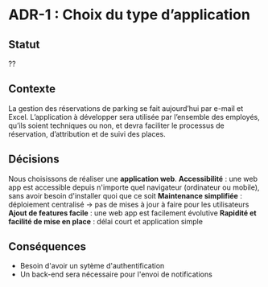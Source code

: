 # ADR-1 : Choix du type d’application

## Statut
??

## Contexte
La gestion des réservations de parking se fait aujourd’hui par e-mail et Excel. L’application à développer sera utilisée par l’ensemble des employés, qu’ils soient techniques ou non, et devra faciliter le processus de réservation, d’attribution et de suivi des places.

## Décisions
Nous choisissons de réaliser une **application web**.
**Accessibilité** : une web app est accessible depuis n'importe quel navigateur (ordinateur ou mobile), sans avoir besoin d'installer quoi que ce soit
**Maintenance simplifiée** : déploiement centralisé -> pas de mises à jour à faire pour les utilisateurs
**Ajout de features facile** : une web app est facilement évolutive
**Rapidité et facilité de mise en place** : délai court et application simple

## Conséquences
- Besoin d'avoir un sytème d'authentification
- Un back-end sera nécessaire pour l'envoi de notifications
